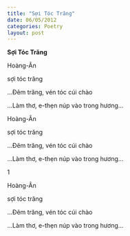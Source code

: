 ```yaml
---
title: "Sợi Tóc Trăng"
date: 06/05/2012
categories: Poetry
layout: post
---
```


**Sợi Tóc Trăng**

Hoàng-Ân



sợi tóc trăng


...Đêm
trăng, vén tóc
cúi chào


...Làm
thơ, e-thẹn
núp
vào
   trong
hương...

Hoàng-Ân



sợi tóc trăng


...Đêm
trăng, vén tóc
cúi chào


...Làm
thơ, e-thẹn
núp
vào
   trong
hương...

1

Hoàng-Ân



sợi tóc trăng


...Đêm
trăng, vén tóc
cúi chào


...Làm
thơ, e-thẹn
núp
vào
   trong
hương...
